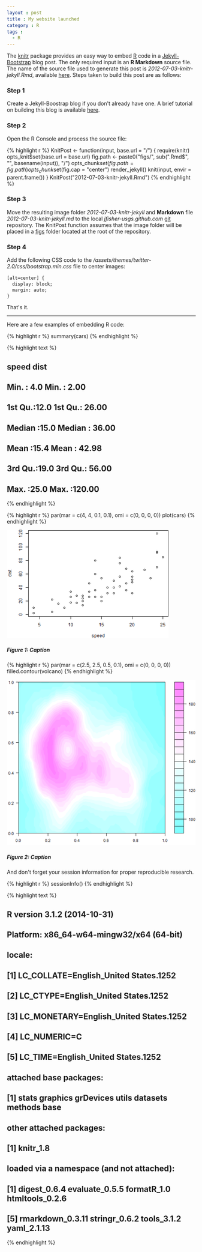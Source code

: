 ```yaml
---
layout : post
title : My website launched
category : R
tags :
  - R
---
```


The [knitr](http://yihui.name/knitr/) package provides an easy way to embed 
[R](http://www.r-project.org/) code in a [Jekyll-Bootstrap](http://jekyllbootstrap.com/) 
blog post. The only required input is an **R Markdown** source file. 
The name of the source file used to generate this post is *2012-07-03-knitr-jekyll.Rmd*, available
[here](https://github.com/jfisher-usgs/jfisher-usgs.github.com/blob/master/Rmd/2012-07-03-knitr-jekyll.Rmd).
Steps taken to build this post are as follows:

### Step 1

Create a Jekyll-Boostrap blog if you don't already have one. 
A brief tutorial on building this blog is available 
[here](/lessons/2012/05/30/jekyll-build-on-windows/).

### Step 2

Open the R Console and process the source file:

{% highlight r %}
KnitPost <- function(input, base.url = "/") {
  require(knitr)
  opts_knit$set(base.url = base.url)
  fig.path <- paste0("figs/", sub(".Rmd$", "", basename(input)), "/")
  opts_chunk$set(fig.path = fig.path)
  opts_chunk$set(fig.cap = "center")
  render_jekyll()
  knit(input, envir = parent.frame())
}
KnitPost("2012-07-03-knitr-jekyll.Rmd")
{% endhighlight %}

### Step 3

Move the resulting image folder *2012-07-03-knitr-jekyll* and **Markdown** file 
*2012-07-03-knitr-jekyll.md* to the local 
*jfisher-usgs.github.com* [git](http://git-scm.com/) repository.
The KnitPost function assumes that the image folder will be placed in a 
[figs](https://github.com/jfisher-usgs/jfisher-usgs.github.com/tree/master/figs) 
folder located at the root of the repository.

### Step 4

Add the following CSS code to the 
*/assets/themes/twitter-2.0/css/bootstrap.min.css* file to center images:

    [alt=center] {
      display: block;
      margin: auto;
    }

That's it.

***

Here are a few examples of embedding R code:

{% highlight r %}
summary(cars)
{% endhighlight %}



{% highlight text %}
##      speed           dist       
##  Min.   : 4.0   Min.   :  2.00  
##  1st Qu.:12.0   1st Qu.: 26.00  
##  Median :15.0   Median : 36.00  
##  Mean   :15.4   Mean   : 42.98  
##  3rd Qu.:19.0   3rd Qu.: 56.00  
##  Max.   :25.0   Max.   :120.00
{% endhighlight %}


{% highlight r %}
par(mar = c(4, 4, 0.1, 0.1), omi = c(0, 0, 0, 0))
plot(cars)
{% endhighlight %}

![center](/figs/2012-07-03-knitr-jekyll/fig1-1.png) 
##### Figure 1: Caption


{% highlight r %}
par(mar = c(2.5, 2.5, 0.5, 0.1), omi = c(0, 0, 0, 0))
filled.contour(volcano)
{% endhighlight %}

![center](/figs/2012-07-03-knitr-jekyll/fig2-1.png) 
##### Figure 2: Caption

And don't forget your session information for proper reproducible research.

{% highlight r %}
sessionInfo()
{% endhighlight %}



{% highlight text %}
## R version 3.1.2 (2014-10-31)
## Platform: x86_64-w64-mingw32/x64 (64-bit)
## 
## locale:
## [1] LC_COLLATE=English_United States.1252 
## [2] LC_CTYPE=English_United States.1252   
## [3] LC_MONETARY=English_United States.1252
## [4] LC_NUMERIC=C                          
## [5] LC_TIME=English_United States.1252    
## 
## attached base packages:
## [1] stats     graphics  grDevices utils     datasets  methods   base     
## 
## other attached packages:
## [1] knitr_1.8
## 
## loaded via a namespace (and not attached):
## [1] digest_0.6.4     evaluate_0.5.5   formatR_1.0      htmltools_0.2.6 
## [5] rmarkdown_0.3.11 stringr_0.6.2    tools_3.1.2      yaml_2.1.13
{% endhighlight %}
